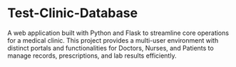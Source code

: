# Test-Clinic-Database
A web application built with Python and Flask to streamline core operations for a medical clinic. This project provides a multi-user environment with distinct portals and functionalities for Doctors, Nurses, and Patients to manage records, prescriptions, and lab results efficiently.
